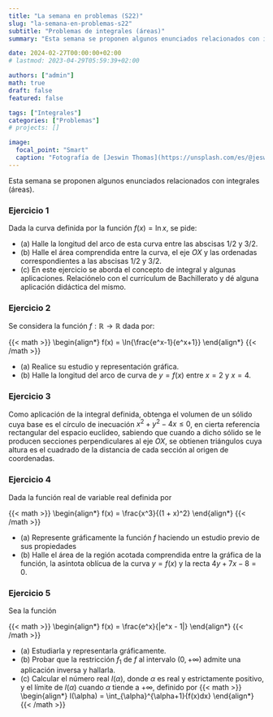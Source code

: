 ```yaml
---
title: "La semana en problemas (S22)"
slug: "la-semana-en-problemas-s22"
subtitle: "Problemas de integrales (áreas)"
summary: "Esta semana se proponen algunos enunciados relacionados con integrales (áreas)."

date: 2024-02-27T00:00:00+02:00
# lastmod: 2023-04-29T05:59:39+02:00

authors: ["admin"]
math: true
draft: false
featured: false

tags: ["Integrales"]
categories: ["Problemas"]
# projects: []

image:
  focal_point: "Smart"
  caption: "Fotografía de [Jeswin Thomas](https://unsplash.com/es/@jeswinthomas), disponible en [Unsplash](https://unsplash.com/es/fotos/hecib2an4T4)."
---
```


Esta semana se proponen algunos enunciados relacionados con integrales (áreas).

### Ejercicio 1

Dada la curva definida por la función $f(x) = \ln{x}$, se pide:

- (a) Halle la longitud del arco de esta curva entre las abscisas $1/2$ y $3/2$.
- (b) Halle el área comprendida entre la curva, el eje $OX$ y las ordenadas correspondientes a las abscisas $1/2$ y $3/2$.
- (c) En este ejercicio se aborda el concepto de integral y algunas aplicaciones. Relaciónelo con el currículum de Bachillerato y dé alguna aplicación didáctica del mismo.

### Ejercicio 2

Se considera la función $f:\mathbb{R}\rightarrow\mathbb{R}$ dada por:

{{< math >}}
\begin{align*}
    f(x) = \ln{\frac{e^x-1}{e^x+1}}
\end{align*}
{{< /math >}}

- (a) Realice su estudio y representación gráfica.
- (b) Halle la longitud del arco de curva de $y = f(x)$ entre $x = 2$ y $x = 4$.

### Ejercicio 3

Como aplicación de la integral definida, obtenga el volumen de un sólido cuya base es el círculo de inecuación $x^2 + y^2 - 4x \leq 0$, en cierta referencia rectangular del espacio euclídeo, sabiendo que cuando a dicho sólido se le producen secciones perpendiculares al eje $OX$, se obtienen triángulos cuya altura es el cuadrado de la distancia de cada sección al origen de coordenadas.

### Ejercicio 4

Dada la función real de variable real definida por

{{< math >}}
\begin{align*}
    f(x) = \frac{x^3}{(1 + x)^2}
\end{align*}
{{< /math >}}

- (a) Represente gráficamente la función $f$ haciendo un estudio previo de sus propiedades
- (b) Halle el área de la región acotada comprendida entre la gráfica de la función, la asíntota oblícua de la curva $y = f(x)$ y la recta $4y + 7x - 8 = 0$. 

### Ejercicio 5

Sea la función

{{< math >}}
    \begin{align*}
        f(x) = \frac{e^x}{|e^x - 1|}
    \end{align*}
{{< /math >}}

- (a) Estudiarla y representarla gráficamente.
- (b) Probar que la restricción $f_1$ de $f$ al intervalo $(0, +\infty)$ admite una aplicación inversa y hallarla.
- (c) Calcular el número real $I(\alpha)$, donde $\alpha$ es real y estrictamente positivo, y el límite de $I(\alpha)$ cuando $\alpha$ tiende a $+\infty$, definido por
{{< math >}}
            \begin{align*}
                I(\alpha) = \int_{\alpha}^{\alpha+1}{f(x)dx}
            \end{align*}
{{< /math >}}
